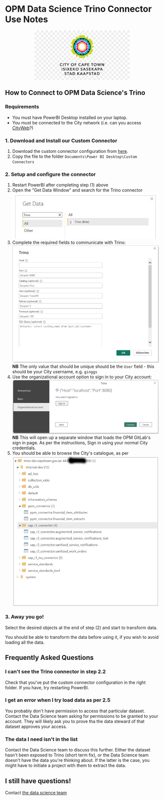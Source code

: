 # OPM Data Science Trino Connector Use Notes
<img src="./img/cct-logo.png" style="display: block;margin-left: auto; margin-right: auto"/>

## How to Connect to OPM Data Science's Trino
### Requirements
* You must have PowerBI Desktop installed on your laptop.
* You must be connected to the City network (i.e. can you access [CityWeb](https://cityweb.capetown.gov.za)?)

### 1. Download and Install our Custom Connector
1. Download the custom connector configuration from [here](https://lake.capetown.gov.za/power-bi-custom-connector/Trino.pq).
2. Copy the file to the folder `Documents\Power BI Desktop\Custom Connectors`

### 2. Setup and configure the connector
1. Restart PowerBI after completing step (1) above
2. Open the "Get Data Window" and search for the Trino connector
  ![](./img/MenuConnector.JPG)
3. Complete the required fields to communicate with Trino:
  ![](./img/ParaConnector.PNG)
  **NB** The only value that should be unique should be the `User` field - this should be your City username, e.g. `ginggs`
4. Use the organizational account option to sign in to your City account:
  ![](./img/OAuth.png)
  **NB** This will open up a separate window that loads the OPM GitLab's sign in page. As per the instructions, Sign in using your normal City credentials.
5. You should be able to browse the City's catalogue, as per
  ![](./img/CityCatalog.png)

### 3. Away you go!
Select the desired objects at the end of step (2) and start to transform data. 

You should be able to transform the data before using it, if you wish to avoid loading all the data.

## Frequently Asked Questions
### I can't see the Trino connector in step 2.2
Check that you've put the custom connector configuration in the right folder. If you have, try restarting PowerBI.

### I get an error when I try load data as per 2.5
You probably don't have permission to access that particular dataset. Contact the Data Science team asking for permissions to be granted to your account. They will likely ask you to prove tha the data steward of that dataset approves your access.

### The data I need isn't in the list
Contact the Data Science team to discuss this further. Either the dataset hasn't been exposed to Trino (short term fix), or the Data Science team doesn't have the data you're thinking about. If the latter is the case, you might have to initiate a project with them to extract the data.

## I still have questions!
Contact [the data science team](mailto:gordon.inggs@capetown.gov.za)